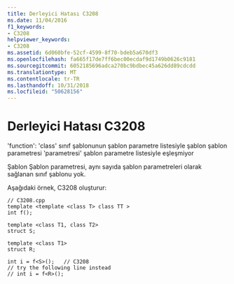 ```yaml
---
title: Derleyici Hatası C3208
ms.date: 11/04/2016
f1_keywords:
- C3208
helpviewer_keywords:
- C3208
ms.assetid: 6d060bfe-52cf-4599-8f70-bdeb5a670df3
ms.openlocfilehash: fa665f17de7ff6bec00ecdaf9d1749b0626c9181
ms.sourcegitcommit: 6052185696adca270bc9bdbec45a626dd89cdcdd
ms.translationtype: MT
ms.contentlocale: tr-TR
ms.lasthandoff: 10/31/2018
ms.locfileid: "50628156"
---
```

# <a name="compiler-error-c3208"></a>Derleyici Hatası C3208

'function': 'class' sınıf şablonunun şablon parametre listesiyle şablon şablon parametresi 'parametresi' şablon parametre listesiyle eşleşmiyor

Şablon Şablon parametresi, aynı sayıda şablon parametreleri olarak sağlanan sınıf şablonu yok.

Aşağıdaki örnek, C3208 oluşturur:

```
// C3208.cpp
template <template <class T> class TT >
int f();

template <class T1, class T2>
struct S;

template <class T1>
struct R;

int i = f<S>();   // C3208
// try the following line instead
// int i = f<R>();
```